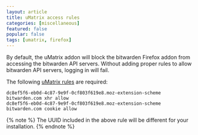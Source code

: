 ```yaml
---
layout: article
title: uMatrix access rules
categories: [miscellaneous]
featured: false
popular: false
tags: [umatrix, firefox]
---
```


By default, the uMatrix addon will block the bitwarden Firefox addon from accessing the bitwarden API servers. Without adding proper rules to allow bitwarden API servers, logging in will fail.

The following [uMatrix rules](https://github.com/gorhill/uMatrix/wiki/Rules-syntax) are required:

```
dc8ef5f6-eb0d-4c87-9e9f-0cf803f619e8.moz-extension-scheme bitwarden.com xhr allow
dc8ef5f6-eb0d-4c87-9e9f-0cf803f619e8.moz-extension-scheme bitwarden.com cookie allow
```

{% note %}
The UUID included in the above rule will be different for your installation.
{% endnote %}
